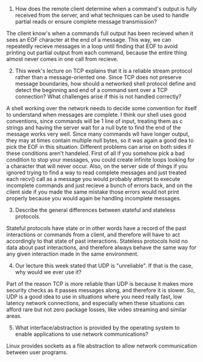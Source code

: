 1. How does the remote client determine when a command's output is fully received from the server, and what techniques can be used to handle partial reads or ensure complete message transmission?

The client know's when a commands full output has been recieved when it sees an EOF character at the end of a message. This way, we can repeatedly recieve messages in a loop until finding that EOF to avoid printing out partial output from each command, because the entire thing almost never comes in one call from recieve. 

2. This week's lecture on TCP explains that it is a reliable stream protocol rather than a message-oriented one. Since TCP does not preserve message boundaries, how should a networked shell protocol define and detect the beginning and end of a command sent over a TCP connection? What challenges arise if this is not handled correctly?

A shell working over the network needs to decide some convention for itself to understand when messages are complete. I think our shell uses good conventions, since commands will be 1 line of input, treating them as c strings and having the server wait for a null byte to find the end of the message works very well. Since many commands wll have longer output, they may at times contain multiple null bytes, so it was again a good dea to pick the EOF in this situation. Different problems can arise on both sides if these conditions aren't handeled. First of all if you somehow pick a bad condition to stop your messages, you could create infinite loops looking for a character that will never occur. Also, on the server side of things if you ignored trying to find a way to read complete messages and just treated each recv() call as a message you would probably attempt to execute incomplete commands and just recieve a bunch of errors back, and on the client side if you made the same mistake those errors would not print properly because you would again be handling incomplete messages. 

3. Describe the general differences between stateful and stateless protocols.

Stateful protocols have state or in other words have a record of the past interactions or commands from a client, and therefore will have to act accordingly to that state of past interactions. Stateless protocols hold no data about past interactions, and therefore always behave the same way for any given interaction made in the same environment. 

4. Our lecture this week stated that UDP is "unreliable". If that is the case, why would we ever use it?

Part of the reason TCP is more reliable than UDP is because it makes more security checks as it passes messages along, and therefore it is slower. So, UDP is a good idea to use in situations where you need really fast, low latency network connections, and especially when these situations can afford rare but not zero package losses, like video streaming and similar areas. 

5. What interface/abstraction is provided by the operating system to enable applications to use network communications?

Linux provides sockets as a file abstraction to allow network communication between user programs. 